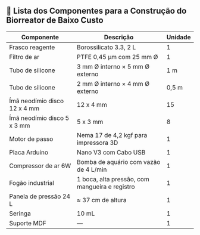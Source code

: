 ## 🧰 Lista dos Componentes para a Construção do Biorreator de Baixo Custo

| Componente                      | Descrição                                     | Unidade |
|--------------------------------|-----------------------------------------------|---------|
| Frasco reagente                | Borossilicato 3.3, 2 L                         | 1       |
| Filtro de ar                   | PTFE 0,45 µm com 25 mm Ø                       | 1       |
| Tubo de silicone               | 3 mm Ø interno × 5 mm Ø externo                | 1 m     |
| Tubo de silicone               | 2 mm Ø interno × 4 mm Ø externo                | 0,5 m   |
| Ímã neodímio disco 12 x 4 mm   | 12 x 4 mm                                     | 15      |
| Ímã neodímio disco 5 x 3 mm    | 5 x 3 mm                                      | 8       |
| Motor de passo                 | Nema 17 de 4,2 kgf para impressora 3D         | 1       |
| Placa Arduíno                  | Nano V3 com Cabo USB                          | 1       |
| Compressor de ar 6W           | Bomba de aquário com vazão de 4 L/min         | 1       |
| Fogão industrial               | 1 boca, alta pressão, com mangueira e registro| 1       |
| Panela de pressão 24 L         | ≈ 37 cm de altura                             | 1       |
| Seringa                        | 10 mL                                         | 1       |
| Suporte MDF                    | —                                             | 1       |
